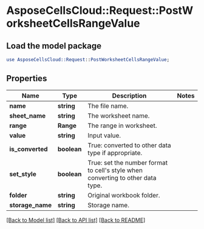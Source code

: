 # AsposeCellsCloud::Request::PostWorksheetCellsRangeValue 

## Load the model package
```perl
use AsposeCellsCloud::Request::PostWorksheetCellsRangeValue;
```

## Properties
Name | Type | Description | Notes
------------ | ------------- | ------------- | -------------
**name** | **string** | The file name. |
**sheet_name** | **string** | The worksheet name. |
**range** | **Range** | The range in worksheet.  |
**value** | **string** | Input value. |
**is_converted** | **boolean** | True: converted to other data type if appropriate. |
**set_style** | **boolean** | True: set the number format to cell's style when converting to other data type. |
**folder** | **string** | Original workbook folder. |
**storage_name** | **string** | Storage name. |  

[[Back to Model list]](../README.md#documentation-for-requests) [[Back to API list]](../README.md#documentation-for-api-endpoints) [[Back to README]](../README.md)

